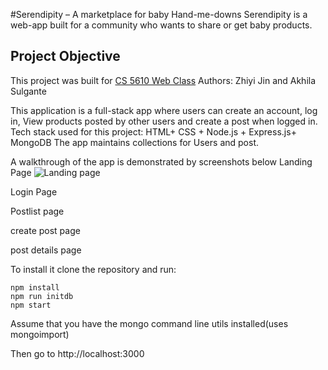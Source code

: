 #Serendipity – A marketplace for baby Hand-me-downs
Serendipity is a web-app built for a community who wants to share or get baby products.


## Project Objective
This project was built for [CS 5610 Web Class](https://johnguerra.co/classes/webDevelopment_fall_2022/)
Authors: Zhiyi Jin and Akhila Sulgante

This application is a full-stack app where users can create an account, log in, View products posted by other users and create a post when logged in.
Tech stack used for this project: HTML+ CSS + Node.js + Express.js+ MongoDB
The app maintains collections for Users and post.

A walkthrough of the app is demonstrated by screenshots below
Landing Page
![Landing page](http://url/to/img.png)

Login Page

Postlist page

create post page

post details page

To install it clone the repository and run:

```
npm install
npm run initdb
npm start
```

Assume that you have the mongo command line utils installed(uses mongoimport)

Then go to http://localhost:3000
